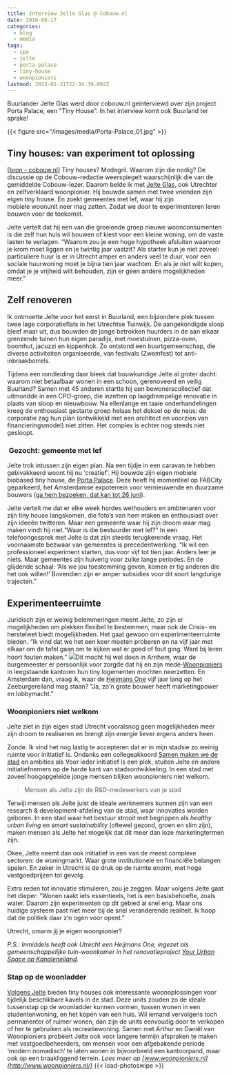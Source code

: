 ```yaml
---
title: Interview Jelte Glas @ Cobouw.nl
date: 2016-06-17
categories:
  - blog
  - media
tags:
  - cpo
  - jelte
  - porta-palace
  - tiny-house
  - woonpioniers
lastmod: 2023-01-31T22:34:39.092Z
---
```


Buurlander Jelte Glas werd door cobouw.nl geinterviewd over zijn project Porta Palace, een "Tiny House". In het interview komt ook Buurland ter sprake!

{{< figure src="/images/media/Porta-Palace_01.jpg" >}}
<!--more-->
## Tiny houses: van experiment tot oplossing
\[[bron - cobouw.nl](http://www.cobouw.nl/artikel/1634526-tiny-houses-van-experiment-tot-oplossing)\] Tiny houses? Modegril. Waarom zijn die nodig? De discussie op de Cobouw-redactie weerspiegelt waarschijnlijk die van de gemiddelde Cobouw-lezer. Daarom belde ik met [Jelte Glas](https://jelteglas.wordpress.com/woonpioniers/), ook Utrechter en zelfverklaard woonpionier. Hij bouwde samen met twee vrienden zijn eigen tiny house. En zoekt gemeentes met lef, waar hij zijn mobiele woonunit neer mag zetten. Zodat we door te experimenteren leren bouwen voor de toekomst. 

Jelte vertelt dat hij een van die groeiende groep nieuwe woonconsumenten is die zelf hun huis wil bouwen of kiest voor een kleine woning, om de vaste lasten te verlagen. “Waarom zou je een hoge hypotheek afsluiten waarvoor je krom moet liggen en je twintig jaar vastzit? Als starter kun je niet zoveel: particuliere huur is er in Utrecht amper en anders veel te duur, voor een sociale huurwoning moet je bijna tien jaar wachten. En als je niet wilt kopen, omdat je je vrijheid wilt behouden, zijn er geen andere mogelijkheden meer.”

## Zelf renoveren

Ik ontmoette Jelte voor het eerst in Buurland, een bijzondere plek tussen twee lage corporatieflats in het Utrechtse Tuinwijk. De aangekondigde sloop bleef maar uit, dus bouwden de jonge betrokken huurders in de aan elkaar grenzende tuinen hun eigen paradijs, met moestuinen, pizza-oven, boomhut, jacuzzi en kippenhok. Zo ontstond een buurtgemeenschap, die diverse activiteiten organiseerde, van festivals (Zwemfest) tot anti-inbraakborrels.

Tijdens een rondleiding daar bleek dat bouwkundige Jelte al groter dacht: waarom niet betaalbaar wonen in een schoon, gerenoveerd en veilig Buurland? Samen met 45 anderen startte hij een bewonerscollectief dat uitmondde in een CPO-groep, die inzetten op laagdrempelige renovatie in plaats van sloop en nieuwbouw. Na ellenlange en taaie onderhandelingen kreeg de enthousiast gestarte groep helaas het deksel op de neus: de corporatie zag hun plan (ontwikkeld met een architect en voorzien van financieringsmodel) niet zitten. Het complex is echter nog steeds niet gesloopt.

###  Gezocht: gemeente met lef

Jelte trok intussen zijn eigen plan. Na een tijdje in een caravan te hebben gebivakkeerd woont hij nu ‘creatief’. Hij bouwde zijn eigen mobiele biobased tiny house, de [Porta Palace](https://jelteglas.wordpress.com/woonpioniers/). Deze heeft hij momenteel op FABCity geparkeerd, het Amsterdamse expoterrein voor vernieuwende en duurzame bouwers ([ga hem bezoeken, dat kan tot 26 juni](http://europebypeople.nl/fabcity-2)).

Jelte vertelt me dat er elke week hordes wethouders en ambtenaren voor zijn tiny house langskomen, die foto’s van hem maken en enthousiast over zijn ideeën twitteren. Maar een gemeente waar hij zijn droom waar mag maken vindt hij niet.“Waar is die bestuurder met lef?” In een telefoongesprek met Jelte is dat zijn steeds terugkerende vraag. Het voornaamste bezwaar van gemeentes is precedentwerking. “Ik wil een professioneel experiment starten, dus voor vijf tot tien jaar. Anders leer je niets. Maar gemeentes zijn huiverig voor zulke lange periodes. En de glijdende schaal: ‘Als we jou toestemming geven, komen er tig anderen die het ook willen!’ Bovendien zijn er amper subsidies voor dit soort langdurige trajecten.”

## Experimenteerruimte

Juridisch zijn er weinig belemmeringen meent Jelte, zo zijn er mogelijkheden om plekken flexibel te bestemmen, maar ook de Crisis- en herstelwet biedt mogelijkheden. Het gaat gewoon om experimenteerruimte bieden. “Ik vind dat we het een keer moeten proberen en na vijf jaar met elkaar om de tafel gaan om te kijken wat er goed of fout ging. Want bij leren hoort fouten maken.” ![](images/E3A5276.jpg)Dit mocht hij wel doen in Arnhem, waar de burgemeester er persoonlijk voor zorgde dat hij en zijn mede-[Woonpioniers](http://www.woonpioniers.nl/) in leegstaande kantoren hun tiny logementen mochten neerzetten. En Amsterdam dan, vraag ik, waar de [Heijmans One](http://www.heijmans.nl/nl/heijmans-one/) vijf jaar lang op het Zeeburgereiland mag staan? “Ja, zo'n grote bouwer heeft marketingpower en lobbymacht.”

### Woonpioniers niet welkom

Jelte ziet in zijn eigen stad Utrecht vooralsnog geen mogelijkheden meer zijn droom te realiseren en brengt zijn energie liever ergens anders heen.

Zonde. Ik vind het nog lastig te accepteren dat er in mijn stadsie zo weinig ruimte voor initiatief is. Ondanks een collegeakkoord [Samen maken we de stad](https://www.utrecht.nl/college-van-b-en-w/utrecht-maken-we-samen/) en ambities als Voor ieder initiatief is een plek, stuiten Jelte en andere initiatiefnemers op de harde kant van stadsontwikkeling. In een stad met zoveel hoogopgeleide jonge mensen blijken woonpioniers niet welkom.

> Mensen als Jelte zijn de R&D-medewerkers van je stad

Terwijl mensen als Jelte juist de ideale werknemers kunnen zijn van een research & development-afdeling van de stad, waar innovaties worden geboren. In een stad waar het bestuur strooit met begrippen als _healthy urban living_ en _smart sustainability_ (oftewel gezond, groen en slim zijn), maken mensen als Jelte het mogelijk dat dit meer dan loze marketingtermen zijn.

Okee, Jelte neemt dan ook initiatief in een van de meest complexe sectoren: de woningmarkt. Waar grote institutionele en financiële belangen spelen. En zeker in Utrecht is de druk op de ruimte enorm, met hoge vastgoedprijzen tot gevolg.

Extra reden tot innovatie stimuleren, zou je zeggen. Maar volgens Jelte gaat het dieper: “Wonen raakt iets essentieels, het is een basisbehoefte, zoals water. Daarom zijn experimenten op dit gebied al snel eng. Maar ons huidige systeem past niet meer bij de snel veranderende realiteit. Ik hoop dat de politiek daar z’n ogen voor opent.”

Utrecht, omarm jij je eigen woonpionier?

_P.S.: Inmiddels heeft ook Utrecht een Heijmans One, ingezet als gemeenschappelijke tuin-woonkamer in het renovatieproject [Your Urban Space op Kanaleneiland](http://www.yoururbanspace.nl/)._

### Stap op de woonladder

[Volgens Jelte](https://stedenintransitie.nl/interview/jelte-glas) bieden tiny houses ook interessante woonoplossingen voor tijdelijk beschikbare kavels in de stad. Deze units zouden zo de ideale tussenstap op de woonladder kunnen vormen, tussen wonen in een studentenwoning, en het kopen van een huis. Wil iemand vervolgens toch permanenter of ruimer wonen, dan zijn de units eenvoudig door te verkopen of her te gebruiken als recreatiewoning. Samen met Arthur en Daniël van Woonpioniers probeert Jelte ook voor langere termijn afspraken te maken met vastgoedbeheerders, om mensen voor een afgebakende periode ‘modern nomadisch’ te laten wonen in bijvoorbeeld een kantoorpand, maar ook op een braakliggend terrein. _Lees meer op [www.woonpioniers.nl](http://www.woonpioniers.nl/)_
{{< load-photoswipe >}}